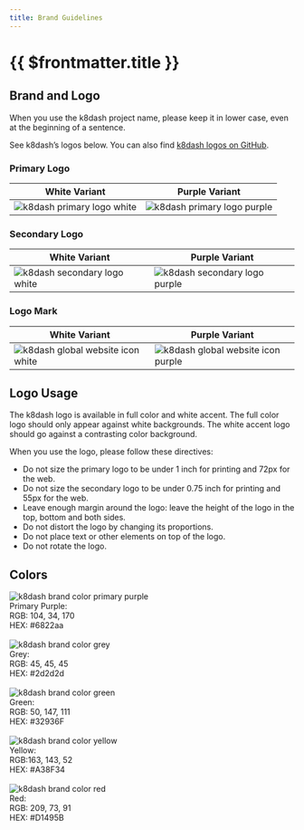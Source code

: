 ```yaml
---
title: Brand Guidelines
---
```


# {{ $frontmatter.title }}

## Brand and Logo

When you use the k8dash project name, please keep it in lower case, even at the beginning of a sentence.

See k8dash’s logos below. You can also find [k8dash logos on GitHub](https://github.com/indeedeng/k8dash/tree/master/logo).

### Primary Logo
|White Variant|Purple Variant|
|---|---|
|<img :src="$withBase('/images/k8dash-primary-logo-white.png')" alt="k8dash primary logo white" class="img-with-border"/>|<img :src="$withBase('/images/k8dash-primary-logo-purple.png')" alt="k8dash primary logo purple" class="img-with-border"/>|


### Secondary Logo
|White Variant|Purple Variant|
|---|---|
|<img :src="$withBase('/images/k8dash-secondary-logo-white.png')" alt="k8dash secondary logo white" class="img-with-border"/>|<img :src="$withBase('/images/k8dash-secondary-logo-purple.png')" alt="k8dash secondary logo purple" class="img-with-border"/>|

### Logo Mark
|White Variant|Purple Variant|
|---|---|
|<img :src="$withBase('/images/k8dash-logo-mark-white.png')" alt="k8dash global website icon white" class="img-with-border"/>|<img :src="$withBase('/images/k8dash-logo-mark-purple.png')" alt="k8dash global website icon purple" class="img-with-border"/>|

## Logo Usage
The k8dash logo is available in full color and white accent. The full color logo should only appear against white backgrounds. The white accent logo should go against a contrasting color background.<br>

When you use the logo, please follow these directives:
* Do not size the primary logo to be under 1 inch for printing and 72px for the web.
* Do not size the secondary logo to be under 0.75 inch for printing and 55px for the web.
* Leave enough margin around the logo: leave the height of the logo in the top, bottom and both sides.
* Do not distort the logo by changing its proportions.
* Do not place text or other elements on top of the logo.
* Do not rotate the logo.
## Colors
<img :src="$withBase('/images/purple.png')" alt="k8dash brand color primary purple" class="img-with-border"/><br>
Primary Purple:<br>
RGB: 104, 34, 170<br>
HEX: #6822aa<br><br>
<img :src="$withBase('/images/black.png')" alt="k8dash brand color grey" class="img-with-border"/><br>
Grey:<br>
RGB: 45, 45, 45<br>
HEX: #2d2d2d<br><br>
<img :src="$withBase('/images/green.png')" alt="k8dash brand color green" class="img-with-border"/><br>
Green:<br>
RGB: 50, 147, 111<br>
HEX: #32936F<br><br>
<img :src="$withBase('/images/gold.png')" alt="k8dash brand color yellow" class="img-with-border"/><br>
Yellow:<br>
RGB:163, 143, 52<br>
HEX: #A38F34<br><br>
<img :src="$withBase('/images/red.png')" alt="k8dash brand color red" class="img-with-border"/><br>
Red:<br>
RGB: 209, 73, 91<br>
HEX: #D1495B
